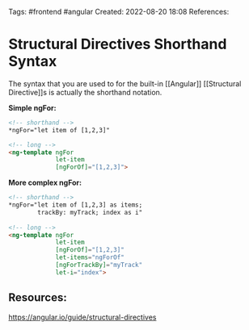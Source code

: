 Tags: #frontend #angular 
Created: 2022-08-20 18:08
References: 

# Structural Directives Shorthand Syntax
The syntax that you are used to for the built-in [[Angular]] [[Structural Directive]]s is actually the shorthand notation.

**Simple ngFor:**
```html
<!-- shorthand -->
*ngFor="let item of [1,2,3]"

<!-- long -->
<ng-template ngFor
			 let-item
			 [ngForOf]="[1,2,3]">
```

**More complex ngFor:**
```html
<!-- shorthand -->
*ngFor="let item of [1,2,3] as items;
		trackBy: myTrack; index as i"
  
<!-- long -->
<ng-template ngFor
			 let-item
			 [ngForOf]="[1,2,3]"
			 let-items="ngForOf"
			 [ngForTrackBy]="myTrack"
			 let-i="index">
```

## Resources:
https://angular.io/guide/structural-directives